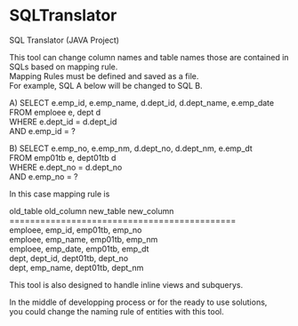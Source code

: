 # SQLTranslator
SQL Translator (JAVA Project)

This tool can change column names and table names those are contained in SQLs based on mapping rule.<br/>
Mapping Rules must be defined and saved as a file.<br/>
For example, SQL A below will be changed to SQL B.<br/>

 A) SELECT e.emp_id, e.emp_name, d.dept_id, d.dept_name, e.emp_date <br/>
      FROM emploee e, dept d <br/>
     WHERE e.dept_id = d.dept_id <br/>
       AND e.emp_id = ? <br/>
    
 B) SELECT e.emp_no, e.emp_nm, d.dept_no, d.dept_nm, e.emp_dt <br/>
      FROM emp01tb e, dept01tb d <br/>
     WHERE e.dept_no = d.dept_no <br/>
       AND e.emp_no = ? <br/>
 
 In this case mapping rule is <br/>
 
 old_table  old_column  new_table  new_column <br/>
 ============================================ <br/>
 emploee, emp_id,       emp01tb,   emp_no <br/>
 emploee, emp_name,     emp01tb,   emp_nm <br/>
 emploee, emp_date,     emp01tb,   emp_dt <br/>
 dept,    dept_id,      dept01tb,  dept_no <br/>
 dept,    emp_name,     dept01tb,  dept_nm <br/>
 
 This tool is also designed to handle inline views and subquerys.<br/>
 
 In the middle of developping process or for the ready to use solutions,<br/>
 you could change the naming rule of entities with this tool.<br/>


 
 
    
    
   



